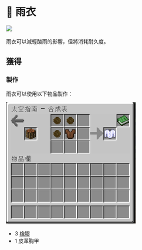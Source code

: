 # 👘 雨衣

![](https://camo.githubusercontent.com/fa5f5e882b53b9d802f4d8511ff2db678d5e441f10faec6a96daeec231572b60/68747470733a2f2f692e696d6775722e636f6d2f686639776e46612e706e67)

雨衣可以減輕酸雨的影響，但將消耗耐久度。

## 獲得

### 製作

雨衣可以使用以下物品製作：

![](<../.gitbook/assets/image (219).png>)

* 3 [橡膠](Rubber.md)
* 1 皮革胸甲
